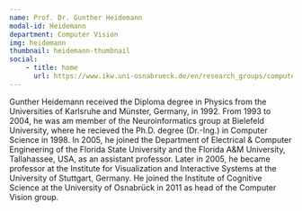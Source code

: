 ```yaml
---
name: Prof. Dr. Gunther Heidemann
modal-id: Heidemann
department: Computer Vision
img: heidemann
thumbnail: heidemann-thumbnail
social:
    - title: home
      url: https://www.ikw.uni-osnabrueck.de/en/research_groups/computer_vision.html
---
```


Gunther Heidemann received the Diploma degree in Physics from the Universities of Karlsruhe and
Münster, Germany, in 1992. From 1993 to 2004, he was am member of the Neuroinformatics group at
Bielefeld University, where he recieved the Ph.D. degree (Dr.-Ing.) in Computer Science in 1998. In
2005, he joined the Department of Electrical & Computer Engineering of the Florida State University and
the Florida A&M University, Tallahassee, USA, as an assistant professor. Later in 2005, he became
professor at the Institute for Visualization and Interactive Systems at the University of Stuttgart,
Germany. He joined the Institute of Cognitive Science at the University of Osnabrück in 2011 as head of
the Computer Vision group.